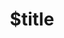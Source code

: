 ---
title: $title
second_title: Aspose.TeX for .NET API 参考
description: $description
type: docs
weight: $weight
url: /zh/net/$ref/
---